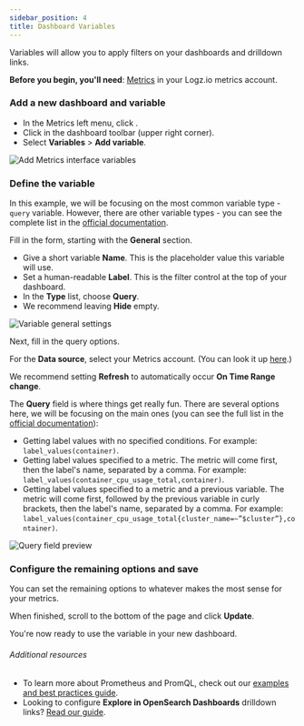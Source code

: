 ```yaml
---
sidebar_position: 4
title: Dashboard Variables
---
```


Variables will allow you to apply filters on your dashboards and drilldown links.


**Before you begin, you'll need**:
[Metrics](https://app.logz.io/#/dashboard/metrics/) in your Logz.io metrics account.


### Add a new dashboard and variable

* In the Metrics left menu, click <i class="fas fa-plus"></i>.
* Click <i class="fas fa-cog"></i> in the dashboard toolbar (upper right corner).
* Select **Variables** > **Add variable**.

![Add Metrics interface variables](https://dytvr9ot2sszz.cloudfront.net/logz-docs/grafana/metrics-variables.png)

### Define the variable

In this example, we will be focusing on the most common variable type - `query` variable. However, there are other variable types - you can see the complete list in the [official documentation](https://grafana.com/docs/grafana/latest/variables/variable-types/).


Fill in the form, starting with the **General** section.

* Give a short variable **Name**. This is the placeholder value this variable will use.
* Set a human-readable **Label**. This is the filter control at the top of your dashboard.
* In the **Type** list, choose **Query**.
* We recommend leaving **Hide** empty.

![Variable general settings](https://dytvr9ot2sszz.cloudfront.net/logz-docs/grafana/variables-edit-containername.png)


Next, fill in the query options.

For the **Data source**, select your Metrics account. (You can look it up [here](https://app.logz.io/#/dashboard/settings/manage-accounts).)

We recommend setting **Refresh** to automatically occur **On Time Range change**.

The **Query** field is where things get really fun. There are several options here, we will be focusing on the main ones (you can see the full list in the [official documentation](https://grafana.com/docs/grafana/latest/datasources/prometheus/#query-variable)):

* Getting label values with no specified conditions. For example: `label_values(container)`.
* Getting label values specified to a metric. The metric will come first, then the label's name, separated by a comma. For example: `label_values(container_cpu_usage_total,container)`.
* Getting label values specified to a metric and a previous variable. The metric will come first, followed by the previous variable in curly brackets, then the label's name, separated by a comma. For example: `label_values(container_cpu_usage_total{cluster_name=~”$cluster”},container)`.

![Query field preview](https://dytvr9ot2sszz.cloudfront.net/logz-docs/grafana/metricspreview-of-variables.png)


### Configure the remaining options and save

You can set the remaining options to whatever makes the most sense for your metrics.

When finished, scroll to the bottom of the page and click **Update**.

You're now ready to use the variable in your new dashboard.

###### Additional resources

* To learn more about Prometheus and PromQL, check out our [examples and best practices guide](https://docs.logz.io/user-guide/infrastructure-monitoring/prometheus-promql-queries.html). 
* Looking to configure **Explore in OpenSearch Dashboards** drilldown links? [Read our guide](/user-guide/infrastructure-monitoring/explore-in-logs-drilldown-links.html).
